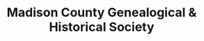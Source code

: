 ---
layout: repo
title: "Madison County Genealogical & Historical Society"
id: 1318
permalink: repos/1318/
---